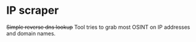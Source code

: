 IP scraper
=======

<s>Simple reverse dns lookup</s> Tool tries to grab most OSINT on IP addresses and domain names.
